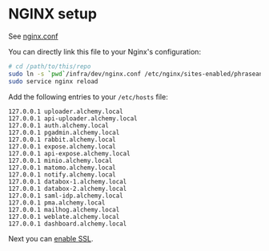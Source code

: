 # NGINX setup

See [nginx.conf](../infra/dev/nginx.conf)

You can directly link this file to your Nginx's configuration:

```bash
# cd /path/to/this/repo
sudo ln -s `pwd`/infra/dev/nginx.conf /etc/nginx/sites-enabled/phraseanet-services.conf
sudo service nginx reload
```

Add the following entries to your `/etc/hosts` file:

```
127.0.0.1 uploader.alchemy.local
127.0.0.1 api-uploader.alchemy.local
127.0.0.1 auth.alchemy.local
127.0.0.1 pgadmin.alchemy.local
127.0.0.1 rabbit.alchemy.local
127.0.0.1 expose.alchemy.local
127.0.0.1 api-expose.alchemy.local
127.0.0.1 minio.alchemy.local
127.0.0.1 matomo.alchemy.local
127.0.0.1 notify.alchemy.local
127.0.0.1 databox-1.alchemy.local
127.0.0.1 databox-2.alchemy.local
127.0.0.1 saml-idp.alchemy.local
127.0.0.1 pma.alchemy.local
127.0.0.1 mailhog.alchemy.local
127.0.0.1 weblate.alchemy.local
127.0.0.1 dashboard.alchemy.local
```

Next you can [enable SSL](./configure-ssl.md).

